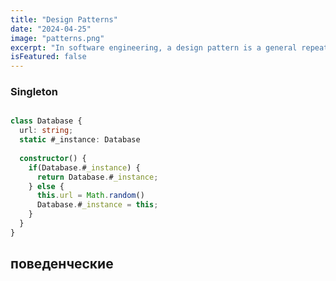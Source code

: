 ```yaml
---
title: "Design Patterns"
date: "2024-04-25"
image: "patterns.png"
excerpt: "In software engineering, a design pattern is a general repeatable solution to a commonly occurring problem in software design."
isFeatured: false
---
```


### Singleton
```typescript

class Database {
  url: string;
  static #_instance: Database
  
  constructor() {
    if(Database.#_instance) {
      return Database.#_instance;
    } else {
      this.url = Math.random()
      Database.#_instance = this;
    }
  }
}
```

## поведенческие
